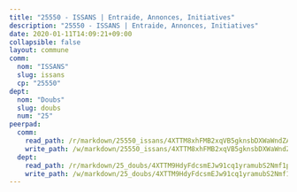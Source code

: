 ```yaml
---
title: "25550 - ISSANS | Entraide, Annonces, Initiatives"
description: "25550 - ISSANS | Entraide, Annonces, Initiatives"
date: 2020-01-11T14:09:21+09:00
collapsible: false
layout: commune
comm:
  nom: "ISSANS"
  slug: issans
  cp: "25550"
dept:
  nom: "Doubs"
  slug: doubs
  num: "25"
peerpad:
  comm:
    read_path: /r/markdown/25550_issans/4XTTM8xhFMB2xqVB5gknsbDXWaWndZAgbYStmBWm3rysFggGX
    write_path: /w/markdown/25550_issans/4XTTM8xhFMB2xqVB5gknsbDXWaWndZAgbYStmBWm3rysFggGX-K3TgTyznGuioWfj1g37N6ErDgkBvJHPhfiaPEXpTwjU2kEWEoV1zn5Ee9vNmRbWkmytV9o9n6YeNUpGvDF59ybzp9Hqbe18kwmHRc3NJwhH75F5qsm6QzGKCKscg7hi8b8xn91oV
  dept:
    read_path: /r/markdown/25_doubs/4XTTM9HdyFdcsmEJw91cq1yramubS2Nmf1ps2s84xcMxY74Zv
    write_path: /w/markdown/25_doubs/4XTTM9HdyFdcsmEJw91cq1yramubS2Nmf1ps2s84xcMxY74Zv-K3TgURza6A4QY75MscA2g52nUX9tjMQaHW9mgBSgyRKNNp3M6gkaXA9iDDtpbSx22mTSZbQLYS1izbwsznz8e9u5BERCmGKxZ379xV2nAaDe1bGyxrjytc7G1EcbGtknRFYQ1Lxp
---
```


